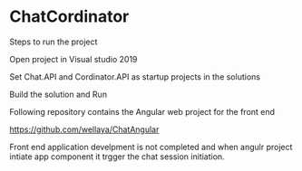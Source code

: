 # ChatCordinator
Steps to run the project

Open project in Visual studio 2019

Set Chat.API and Cordinator.API as startup projects in the solutions

Build the solution and Run

Following repository contains the Angular web project for the front end

https://github.com/wellaya/ChatAngular


Front end application develpment is not completed and when angulr project intiate app component it trgger the chat session initiation. 

